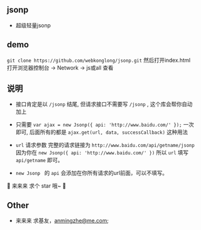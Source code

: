 ## jsonp

*   超级轻量jsonp

## demo

```git clone https://github.com/webkonglong/jsonp.git``` 然后打开index.html 打开浏览器控制台 -> Network -> js或all 查看

## 说明

* 接口肯定是以 ```/jsonp``` 结尾, 但请求接口不需要写 ```/jsonp``` , 这个库会帮你自动加上

* 只需要 ```var ajax = new Jsonp({
        api: 'http://www.baidu.com/'
      });``` 一次即可, 后面所有的都是 ```ajax.get(url, data, successCallback)``` 这种用法

* ```url``` 请求参数 完整的请求链接为 ```http://www.baidu.com/api/getname/jsonp``` 因为你在 ```new Jsonp({ api: 'http://www.baidu.com/' })``` 所以 ```url``` 填写 ```api/getname``` 即可。

* ```new Jsonp ``` 的 ```api``` 会添加在你所有请求的url前面，可以不填写。



🎉 来来来 求个 star 哦~ 🎉





## Other

*   来来来 求基友，anmingzhe@me.com;
